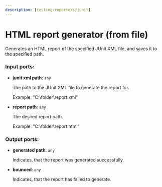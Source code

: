 ```yaml
---
description: [testing/reporters/junit]
---
```


# HTML report generator (from file)

Generates an HTML report of the specified JUnit XML file, and saves it to the specified path.

### Input ports:

* __junit xml path__: ` any `

    The path to the JUnit XML file to generate the report for.
    
    Example:
    "C:\\folder\\report.xml"


* __report path__: ` any `

    The desired report path.
    
    Example:
    "C:\\folder\\report.html"

### Output ports:

* __generated path__: ` any `

    Indicates, that the report was generated successfully.


* __bounced__: ` any `

    Indicates, that the report has failed to generate.

